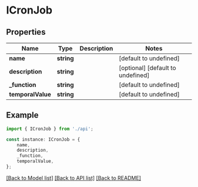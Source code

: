 # ICronJob


## Properties

Name | Type | Description | Notes
------------ | ------------- | ------------- | -------------
**name** | **string** |  | [default to undefined]
**description** | **string** |  | [optional] [default to undefined]
**_function** | **string** |  | [default to undefined]
**temporalValue** | **string** |  | [default to undefined]

## Example

```typescript
import { ICronJob } from './api';

const instance: ICronJob = {
    name,
    description,
    _function,
    temporalValue,
};
```

[[Back to Model list]](../README.md#documentation-for-models) [[Back to API list]](../README.md#documentation-for-api-endpoints) [[Back to README]](../README.md)
